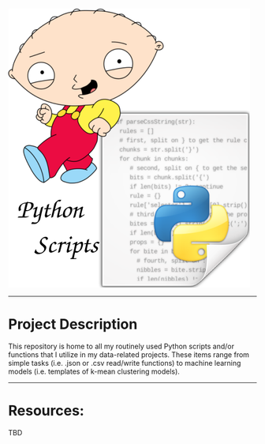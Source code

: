 ![Project Logo](https://github.com/ereidelbach/python-scripts/blob/master/projectLogo.png)

----

# Project Description

This repository is home to all my routinely used Python scripts and/or functions that I utilize in my data-related projects.  These items range from simple tasks (i.e. .json or .csv read/write functions) to machine learning models (i.e. templates of k-mean clustering models).

----

# Resources:

TBD
